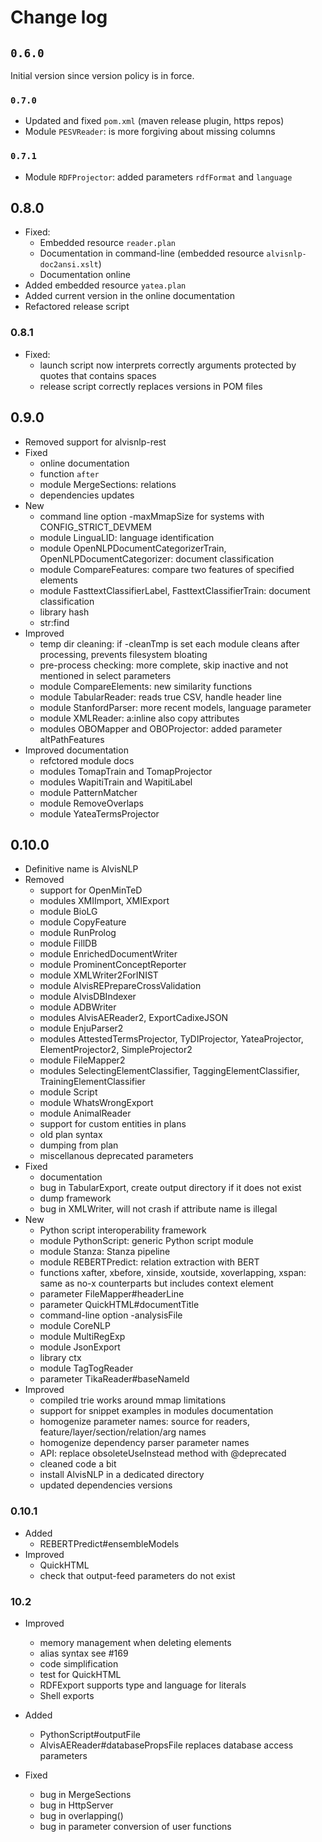 # Change log

## `0.6.0`

Initial version since version policy is in force.

### `0.7.0`

* Updated and fixed `pom.xml` (maven release plugin, https repos)
* Module `PESVReader`: is more forgiving about missing columns

### `0.7.1`

* Module `RDFProjector`: added parameters `rdfFormat` and `language`

## 0.8.0

* Fixed:
  - Embedded resource `reader.plan`
  - Documentation in command-line (embedded resource `alvisnlp-doc2ansi.xslt`)
  - Documentation online
* Added embedded resource `yatea.plan`
* Added current version in the online documentation
* Refactored release script

### 0.8.1

* Fixed:
  - launch script now interprets correctly arguments protected by quotes that contains spaces
  - release script correctly replaces versions in POM files
 
## 0.9.0

* Removed support for alvisnlp-rest
* Fixed
  - online documentation
  - function `after`
  - module MergeSections: relations
  - dependencies updates
* New
  - command line option -maxMmapSize for systems with CONFIG_STRICT_DEVMEM
  - module LinguaLID: language identification
  - module OpenNLPDocumentCategorizerTrain, OpenNLPDocumentCategorizer: document classification
  - module CompareFeatures: compare two features of specified elements
  - module FasttextClassifierLabel, FasttextClassifierTrain: document classification
  - library hash
  - str:find
* Improved
  - temp dir cleaning: if -cleanTmp is set each module cleans after processing, prevents filesystem bloating
  - pre-process checking: more complete, skip inactive and not mentioned in select parameters
  - module CompareElements: new similarity functions
  - module TabularReader: reads true CSV, handle header line
  - module StanfordParser: more recent models, language parameter
  - module XMLReader: a:inline also copy attributes
  - modules OBOMapper and OBOProjector: added parameter altPathFeatures
* Improved documentation
  - refctored module docs
  - modules TomapTrain and TomapProjector
  - modules WapitiTrain and WapitiLabel
  - module PatternMatcher
  - module RemoveOverlaps
  - module YateaTermsProjector

## 0.10.0

* Definitive name is AlvisNLP
* Removed
  - support for OpenMinTeD
  - modules XMIImport, XMIExport
  - module BioLG
  - module CopyFeature
  - module RunProlog
  - module FillDB
  - module EnrichedDocumentWriter
  - module ProminentConceptReporter
  - module XMLWriter2ForINIST
  - module AlvisREPrepareCrossValidation
  - module AlvisDBIndexer
  - module ADBWriter
  - modules AlvisAEReader2, ExportCadixeJSON
  - module EnjuParser2
  - modules AttestedTermsProjector, TyDIProjector, YateaProjector, ElementProjector2, SimpleProjector2
  - module FileMapper2
  - modules SelectingElementClassifier, TaggingElementClassifier, TrainingElementClassifier
  - module Script
  - module WhatsWrongExport
  - module AnimalReader
  - support for custom entities in plans
  - old plan syntax
  - dumping from plan
  - miscellanous deprecated parameters
* Fixed
  - documentation
  - bug in TabularExport, create output directory if it does not exist
  - dump framework
  - bug in XMLWriter, will not crash if attribute name is illegal
* New
  - Python script interoperability framework
  - module PythonScript: generic Python script module
  - module Stanza: Stanza pipeline
  - module REBERTPredict: relation extraction with BERT
  - functions xafter, xbefore, xinside, xoutside, xoverlapping, xspan: same as no-x counterparts but includes context element
  - parameter FileMapper#headerLine
  - parameter QuickHTML#documentTitle
  - command-line option -analysisFile
  - module CoreNLP
  - module MultiRegExp
  - module JsonExport
  - library ctx
  - module TagTogReader
  - parameter TikaReader#baseNameId
* Improved
  - compiled trie works around mmap limitations
  - support for snippet examples in modules documentation
  - homogenize parameter names: source for readers, feature/layer/section/relation/arg names
  - homogenize dependency parser parameter names
  - API: replace obsoleteUseInstead method with @deprecated
  - cleaned code a bit
  - install AlvisNLP in a dedicated directory
  - updated dependencies versions

### 0.10.1

* Added
  - REBERTPredict#ensembleModels
* Improved
  - QuickHTML
  - check that output-feed parameters do not exist

### 10.2

* Improved
  - memory management when deleting elements
  - alias syntax see #169
  - code simplification
  - test for QuickHTML
  - RDFExport supports type and language for literals
  - Shell exports

* Added
  - PythonScript#outputFile
  - AlvisAEReader#databasePropsFile replaces database access parameters

* Fixed
  - bug in MergeSections
  - bug in HttpServer
  - bug in overlapping()
  - bug in parameter conversion of user functions
  